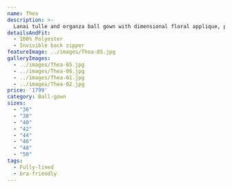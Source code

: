 ```yaml
---
name: Thea
description: >-
  Lanai tulle and organza ball gown with dimensional floral applique, plunging sweetheart neckline with illusion net insert and ribbon accent, cascading tulle skirt with horsehair trim.
detailsAndFit:
  - 100% Polyester
  - Invisible back zipper
featureImage: ../images/Thea-05.jpg
galleryImages:
  - ../images/Thea-05.jpg
  - ../images/Thea-06.jpg
  - ../images/Thea-01.jpg
  - ../images/Thea-02.jpg
price: '1799'
category: Ball-gown
sizes:
  - "36"
  - "38"
  - "40"
  - "42"
  - "44"
  - "46"
  - "48"
  - "50"
tags:
  - Fully-lined
  - bra-friendly
---
```



